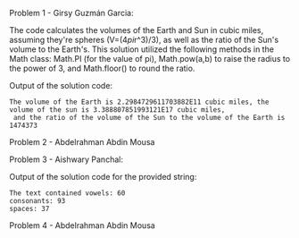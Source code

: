 Problem 1 - Girsy Guzmán Garcia:

The code calculates the volumes of the Earth and Sun in cubic miles, assuming they're spheres (V=(4*pi*r^3)/3), as well as the ratio
of the Sun's volume to the Earth's. This solution utilized the following methods in the Math class: Math.PI (for the value of pi), 
Math.pow(a,b) to raise the radius to the power of 3, and Math.floor() to round the ratio.

Output of the solution code:
```
The volume of the Earth is 2.2984729611703882E11 cubic miles, the volume of the sun is 3.388807851993121E17 cubic miles,
 and the ratio of the volume of the Sun to the volume of the Earth is 1474373 
```

Problem 2 - Abdelrahman Abdin Mousa

Problem 3 - Aishwary Panchal:

Output of the solution code for the provided string:

```
The text contained vowels: 60
consonants: 93
spaces: 37
```

Problem 4 - Abdelrahman Abdin Mousa
